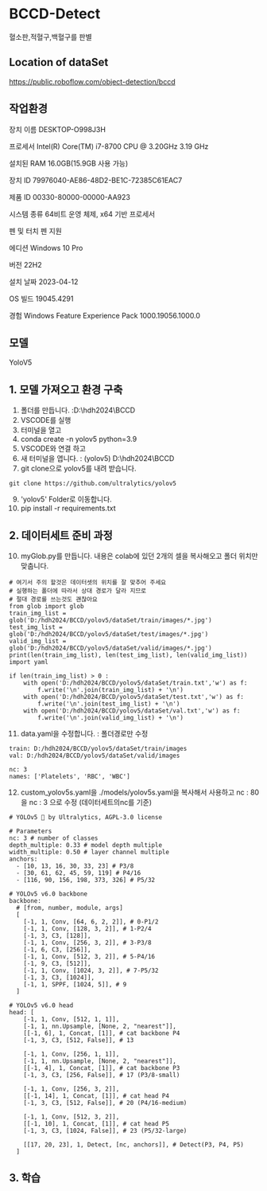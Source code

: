 # BCCD-Detect
혈소판,적혈구,백혈구를 판별
## Location of dataSet 
https://public.roboflow.com/object-detection/bccd
## 작업환경 
장치 이름	DESKTOP-O998J3H

프로세서	Intel(R) Core(TM) i7-8700 CPU @ 3.20GHz   3.19 GHz

설치된 RAM	16.0GB(15.9GB 사용 가능)

장치 ID	79976040-AE86-48D2-BE1C-72385C61EAC7

제품 ID	00330-80000-00000-AA923

시스템 종류	64비트 운영 체제, x64 기반 프로세서

펜 및 터치	펜 지원

에디션	Windows 10 Pro

버전	22H2

설치 날짜	‎2023-‎04-‎12

OS 빌드	19045.4291

경험	Windows Feature Experience Pack 1000.19056.1000.0

## 모델
YoloV5

## 1. 모델 가져오고 환경 구축 
  1. 폴더를 만듭니다. :D:\hdh2024\BCCD
  2. VSCODE를 실행
  3. 터미널을 열고
  4. conda create -n yolov5 python=3.9
  5. VSCODE와 연결 하고
  6. 새 터미널을 엽니다. : (yolov5) D:\hdh2024\BCCD
  7. git clone으로 yolov5를 내려 받습니다.
```
git clone https://github.com/ultralytics/yolov5
``` 
  9. 'yolov5' Folder로 이동합니다. 
  10. pip install -r requirements.txt

## 2. 데이터세트 준비 과정   
  10. myGlob.py를 만듭니다. 내용은 colab에 있던 2개의 셀을 복사해오고 폴더 위치만 맞춥니다. 
```
# 여기서 주의 할것은 데이터셋의 위치를 잘 맞추어 주세요 
# 실행하는 폴더에 따라서 상대 경로가 달라 지므로 
# 절대 경로를 쓰는것도 괜찮아요 
from glob import glob
train_img_list = glob('D:/hdh2024/BCCD/yolov5/dataSet/train/images/*.jpg')
test_img_list = glob('D:/hdh2024/BCCD/yolov5/dataSet/test/images/*.jpg')
valid_img_list = glob('D:/hdh2024/BCCD/yolov5/dataSet/valid/images/*.jpg')
print(len(train_img_list), len(test_img_list), len(valid_img_list))
import yaml

if len(train_img_list) > 0 :    
    with open('D:/hdh2024/BCCD/yolov5/dataSet/train.txt','w') as f:
        f.write('\n'.join(train_img_list) + '\n')
    with open('D:/hdh2024/BCCD/yolov5/dataSet/test.txt','w') as f:
        f.write('\n'.join(test_img_list) + '\n')
    with open('D:/hdh2024/BCCD/yolov5/dataSet/val.txt','w') as f:
        f.write('\n'.join(valid_img_list) + '\n')
```
  11. data.yaml을 수정합니다. : 폴더경로만 수정
```
train: D:/hdh2024/BCCD/yolov5/dataSet/train/images
val: D:/hdh2024/BCCD/yolov5/dataSet/valid/images

nc: 3
names: ['Platelets', 'RBC', 'WBC']
```
  12. custom_yolov5s.yaml을 ./models/yolov5s.yaml을 복사해서 사용하고 nc : 80을 nc : 3 으로 수정 (데이터세트의nc를 기준)
```
# YOLOv5 🚀 by Ultralytics, AGPL-3.0 license

# Parameters
nc: 3 # number of classes
depth_multiple: 0.33 # model depth multiple
width_multiple: 0.50 # layer channel multiple
anchors:
  - [10, 13, 16, 30, 33, 23] # P3/8
  - [30, 61, 62, 45, 59, 119] # P4/16
  - [116, 90, 156, 198, 373, 326] # P5/32

# YOLOv5 v6.0 backbone
backbone:
  # [from, number, module, args]
  [
    [-1, 1, Conv, [64, 6, 2, 2]], # 0-P1/2
    [-1, 1, Conv, [128, 3, 2]], # 1-P2/4
    [-1, 3, C3, [128]],
    [-1, 1, Conv, [256, 3, 2]], # 3-P3/8
    [-1, 6, C3, [256]],
    [-1, 1, Conv, [512, 3, 2]], # 5-P4/16
    [-1, 9, C3, [512]],
    [-1, 1, Conv, [1024, 3, 2]], # 7-P5/32
    [-1, 3, C3, [1024]],
    [-1, 1, SPPF, [1024, 5]], # 9
  ]

# YOLOv5 v6.0 head
head: [
    [-1, 1, Conv, [512, 1, 1]],
    [-1, 1, nn.Upsample, [None, 2, "nearest"]],
    [[-1, 6], 1, Concat, [1]], # cat backbone P4
    [-1, 3, C3, [512, False]], # 13

    [-1, 1, Conv, [256, 1, 1]],
    [-1, 1, nn.Upsample, [None, 2, "nearest"]],
    [[-1, 4], 1, Concat, [1]], # cat backbone P3
    [-1, 3, C3, [256, False]], # 17 (P3/8-small)

    [-1, 1, Conv, [256, 3, 2]],
    [[-1, 14], 1, Concat, [1]], # cat head P4
    [-1, 3, C3, [512, False]], # 20 (P4/16-medium)

    [-1, 1, Conv, [512, 3, 2]],
    [[-1, 10], 1, Concat, [1]], # cat head P5
    [-1, 3, C3, [1024, False]], # 23 (P5/32-large)

    [[17, 20, 23], 1, Detect, [nc, anchors]], # Detect(P3, P4, P5)
  ]
```
## 3. 학습 

